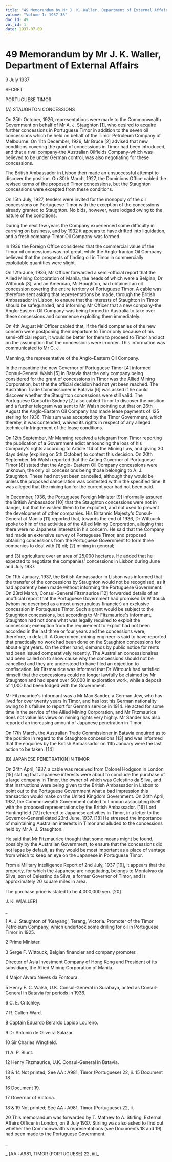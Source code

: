```yaml
---
title: "49 Memorandum by Mr J. K. Waller, Department of External Affairs"
volume: "Volume 1: 1937-38"
doc_id: 49
vol_id: 1
date: 1937-07-09
---
```


# 49 Memorandum by Mr J. K. Waller, Department of External Affairs

9 July 1937

SECRET

PORTUGUESE TIMOR

(A) STAUGHTON CONCESSIONS

On 25th October, 1926, representations were made to the Commonwealth Government on behalf of Mr A. J. Staughton [1], who desired to acquire further concessions in Portuguese Timor in addition to the seven oil concessions which he held on behalf of the Timor Petroleum Company of Melbourne. On 11th December, 1926, Mr Bruce [2] advised that new conditions covering the grant of concessions in Timor had been introduced, and that a rival company-the Australian Oilfields Company-which was believed to be under German control, was also negotiating for these concessions.

The British Ambassador in Lisbon then made an unsuccessful attempt to discover the position. On 30th March, 1927, the Dominions Office cabled the revised terms of the proposed Timor concessions, but the Staughton concessions were excepted from these conditions.

On 15th July, 1927, tenders were invited for the monopoly of the oil concessions on Portuguese Timor with the exception of the concessions already granted to Staughton. No bids, however, were lodged owing to the nature of the conditions.

During the next few years the Company experienced some difficulty in carrying on business, and by 1932 it appears to have drifted into liquidation, and a fresh company-Timor Oil Company-was formed.

In 1936 the Foreign Office considered that the commercial value of the Timor oil concessions was not great, while the Anglo-Iranian Oil Company believed that the prospects of finding oil in Timor in commercially exploitable quantities were slight.

On 12th June, 1936, Mr Officer forwarded a semi-official report that the Allied Mining Corporation of Manila, the heads of which were a Belgian, Dr Wittouck [3], and an American, Mr Houghton, had obtained an oil concession covering the entire territory of Portuguese Timor. A cable was therefore sent asking that representations be made, through the British Ambassador in Lisbon, to ensure that the interests of Staughton in Timor should be safeguarded, and informing Mr Officer that a new company-the Anglo-Eastern Oil Company-was being formed in Australia to take over these concessions and commence exploiting them immediately.

On 4th August Mr Officer cabled that, if the field companies of the new concern were postponing their departure to Timor only because of his semi-official report, it would be better for them to proceed to Timor and act on the assumption that the concessions were in order. This information was communicated to Mr C. J.

Manning, the representative of the Anglo-Eastern Oil Company.

In the meantime the new Governor of Portuguese Timor [4] informed Consul-General Walsh [5] in Batavia that the only company being considered for the grant of concessions in Timor was the Allied Mining Corporation, but that the official decision had not yet been reached. The Australian Trade Commissioner in Batavia [6] was asked if he could discover whether the Staughton concessions were still valid. The Portuguese Consul in Sydney [7] also cabled Timor to discover the position and a further telegram was sent to Mr Walsh pointing out that on 26th August the Anglo-Eastern Oil Company had made lease payments of 125 sterling for 1936. This sum was accepted by the Timor Government, which thereby, it was contended, waived its rights in respect of any alleged technical infringement of the lease conditions.

On 12th September, Mr Manning received a telegram from Timor reporting the publication of a Government edict announcing the loss of his Company's rights according to Article 114 of the Mining Law, and giving 30 days delay (expiring on 5th October) to contest this decision. On 20th September, Mr Walsh reported that the Acting Governor of Portuguese Timor [8] stated that the Anglo- Eastern Oil Company concessions were unknown, the only oil concessions being those belonging to A. J. Staughton. These had not yet been cancelled, although they would be unless the proposed cancellation was contested within the specified time. It was alleged that the mining tax for the current year had not been paid.

In December, 1936, the Portuguese Foreign Minister [9] informally assured the British Ambassador [10] that the Staughton concessions were not in danger, but that he wished them to be exploited, and not used to prevent the development of other companies. His Britannic Majesty's Consul-General at Manila [11] reported that, towards the end of 1936, Dr Wittouck spoke to him of the activities of the Allied Mining Corporation, alleging that there were no Japanese interests in his concern. He said that the Company had made an extensive survey of Portuguese Timor, and proposed obtaining concessions from the Portuguese Government to form three companies to deal with (1) oil; (2) mining in general;

and (3) agriculture over an area of 25,000 hectares. He added that he expected to negotiate the companies' concessions in Lisbon during June and July 1937.

On 11th January, 1937, the British Ambassador in Lisbon was informed that the transfer of the concessions by Staughton would not be recognised, as it had apparently been made without informing the Portuguese Government. On 23rd March, Consul-General Fitzmaurice [12] forwarded details of an unofficial report that the Portuguese Government had promised Dr Wittouck (whom he described as a most unscrupulous financier) an exclusive concession in Portuguese Timor. Such a grant would be subject to the Staughton concessions, but according to Mr Fitzmaurice's informant, Staughton had not done what was legally required to exploit the concession; exemption from the requirement to exploit had not been accorded in the last three or four years and the concessions were, therefore, in default. A Government mining engineer is said to have reported that practically no work had been done on the Staughton concessions for about eight years. On the other hand, demands by public notice for rents had been issued comparatively recently. The Australian concessionaires had been called on to show cause why the concessions should not be cancelled and they are understood to have filed an objection to confiscation. Mr Fitzmaurice was informed that Dr Wittouck had satisfied himself that the concessions could no longer lawfully be claimed by Mr Staughton and had spent over 50,000 in exploration work, while a deposit of 1,000 had been lodged with the Government.

Mr Fitzmaurice's informant was a Mr Max Sander, a German Jew, who has lived for over twenty years in Timor, and has lost his German nationality owing to his failure to report for German service in 1914. He acted for some time in the service of the Allied Mining Corporation, and Mr Fitzmaurice does not value his views on mining rights very highly. Mr Sander has also reported an increasing amount of Japanese penetration in Timor.

On 17th March, the Australian Trade Commissioner in Batavia enquired as to the position in regard to the Staughton concessions [13] and was informed that the enquiries by the British Ambassador on 11th January were the last action to be taken. [14]

(B) JAPANESE PENETRATION IN TIMOR

On 24th April, 1937, a cable was received from Colonel Hodgson in London [15] stating that Japanese interests were about to conclude the purchase of a large company in Timor, the owner of which was Celestino da Silva, and that instructions were being given to the British Ambassador in Lisbon to point out to the Portuguese Government what a bad impression this transaction would make on the United Kingdom Government. On 24th April, 1937, the Commonwealth Government cabled to London associating itself with the proposed representations by the British Ambassador. [16] Lord Huntingfield [17] referred to Japanese activities in Timor, in a letter to the Governor-General dated 23rd June, 1937. [18] He stressed the importance of maintaining Australian interests in Timor and alluded to the concessions held by Mr A. J. Staughton.

He said that Mr Fitzmaurice thought that some means might be found, possibly by the Australian Government, to ensure that the concessions did not lapse by default, as they would be most important as a place of vantage from which to keep an eye on the Japanese in Portuguese Timor.

From a Military Intelligence Report of 2nd July, 1937 [19], it appears that the property, for which the Japanese are negotiating, belongs to Montalvao da Silva, son of Celestino da Silva, a former Governor of Timor, and is approximately 20 square miles in area.

The purchase price is stated to be 4,000,000 yen. [20]

J. K. W[ALLER]

_

1 A. J. Staughton of 'Keayang', Terang, Victoria. Promoter of the Timor Petroleum Company, which undertook some drilling for oil in Portuguese Timor in 1925.

2 Prime Minister.

3 Serge F. Wittouck, Belgian financier and company promoter.

Director of Asia Investment Company of Hong Kong and President of its subsidiary, the Allied Mining Corporation of Manila.

4 Major Alvaro Neves da Fontoura.

5 Henry F. C. Walsh, U.K. Consul-General in Surabaya, acted as Consul-General in Batavia for periods in 1936.

6 C. E. Critchley.

7 R. Cullen-Ward.

8 Captain Eduardo Berardo Lapido Loureiro.

9 Dr Antonio de Oliveira Salazar.

10 Sir Charles Wingfield.

11 A. P. Blunt.

12 Henry Fitzmaurice, U.K. Consul-General in Batavia.

13 &amp; 14 Not printed; See AA : A981, Timor (Portuguese) 22, ii. 15 Document 18.

16 Document 19.

17 Governor of Victoria.

18 &amp; 19 Not printed; See AA : A981, Timor (Portuguese) 22, ii.

20 This memorandum was forwarded by T. Mathew to A. Stirling, External Affairs Officer in London, on 9 July 1937. Stirling was also asked to find out whether the Commonwealth's representations (see Documents 18 and 19) had been made to the Portuguese Government.

_

_ [AA : A981, TIMOR (PORTUGUESE) 22, iii]_
